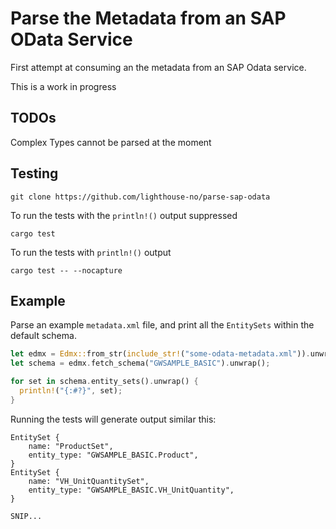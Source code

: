# Parse the Metadata from an SAP OData Service

First attempt at consuming an the metadata from an SAP Odata service.

This is a work in progress

## TODOs

Complex Types cannot be parsed at the moment

## Testing

`git clone https://github.com/lighthouse-no/parse-sap-odata`

To run the tests with the `println!()` output suppressed

`cargo test`

To run the tests with `println!()` output

`cargo test -- --nocapture`

## Example

Parse an example `metadata.xml` file, and print all the `EntitySets` within the default schema.

```rust
let edmx = Edmx::from_str(include_str!("some-odata-metadata.xml")).unwrap();
let schema = edmx.fetch_schema("GWSAMPLE_BASIC").unwrap();

for set in schema.entity_sets().unwrap() {
  println!("{:#?}", set);
}
```

Running the tests will generate output similar this:

```
EntitySet {
    name: "ProductSet",
    entity_type: "GWSAMPLE_BASIC.Product",
}
EntitySet {
    name: "VH_UnitQuantitySet",
    entity_type: "GWSAMPLE_BASIC.VH_UnitQuantity",
}

SNIP...
```
